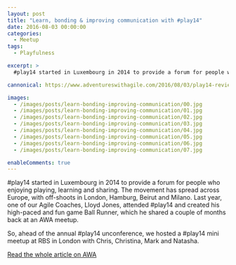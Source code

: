 ```yaml
---
layout: post
title: "Learn, bonding & improving communication with #play14"
date: 2016-08-03 00:00:00
categories:
  - Meetup
tags:
  - Playfulness

excerpt: >
  #play14 started in Luxembourg in 2014 to provide a forum for people who enjoying playing, learning and sharing. The movement has spread across Europe, with off-shoots in London, Hamburg, Beirut and Milano. Last year, one of our Agile Coaches, Lloyd Jones, attended #play14 and created his high-paced and fun game Ball Runner, which he shared a couple of months back at an AWA meetup.

cannonical: https://www.adventureswithagile.com/2016/08/03/play14-review/

images:
  - /images/posts/learn-bonding-improving-communication/00.jpg
  - /images/posts/learn-bonding-improving-communication/01.jpg
  - /images/posts/learn-bonding-improving-communication/02.jpg
  - /images/posts/learn-bonding-improving-communication/03.jpg
  - /images/posts/learn-bonding-improving-communication/04.jpg
  - /images/posts/learn-bonding-improving-communication/05.jpg
  - /images/posts/learn-bonding-improving-communication/06.jpg
  - /images/posts/learn-bonding-improving-communication/07.jpg

enableComments: true
---
```


#play14 started in Luxembourg in 2014 to provide a forum for people who enjoying playing, learning and sharing. The movement has spread across Europe, with off-shoots in London, Hamburg, Beirut and Milano. Last year, one of our Agile Coaches, Lloyd Jones, attended #play14 and created his high-paced and fun game Ball Runner, which he shared a couple of months back at an AWA meetup.

So, ahead of the annual #play14 unconference, we hosted a #play14 mini meetup at RBS in London with Chris, Christina, Mark and Natasha.

[Read the whole article on AWA](https://www.adventureswithagile.com/2016/08/03/play14-review/)
